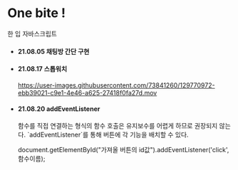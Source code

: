 # One bite !
한 입 자바스크립트

<ul>
  <li>
    <h4>21.08.05 채팅방 간단 구현</h4>
  <li>
    <h4>21.08.17 스톱워치</h4>
  

https://user-images.githubusercontent.com/73841260/129770972-ebb39021-c9e1-4e46-a625-27418f0fa27d.mov

<li>
    <h4>21.08.20 addEventListener</h4>
  <p>함수를 직접 연결하는 형식의 함수 호출은 유지보수를 어렵게 하므로 권장되지 않는다. `addEventListener`를 통해 버튼에 각 기능을 배치할 수 있다.</p>
  <p>document.getElementById("가져올 버튼의 id값").addEventListener('click', 함수이름);</p>


